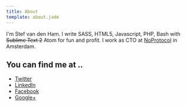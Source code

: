 ```yaml
---
title: About
template: about.jade
---
```


I'm Stef van den Ham. I write SASS, HTML5, Javascript, PHP, Bash with <strike>Sublime Text 2</strike> Atom for fun and profit. I work as CTO at [NoProtocol](http://noprotocol.nl) in Amsterdam.

## You can find me at ..

- [Twitter](http://twitter.com/stefvdham)
- [LinkedIn](http://nl.linkedin.com/pub/stef-van-den-ham/14/652/212)
- [Facebook](https://www.facebook.com/stefvdham)
- [Google+](https://plus.google.com/u/0/102230925443628784177/posts)

